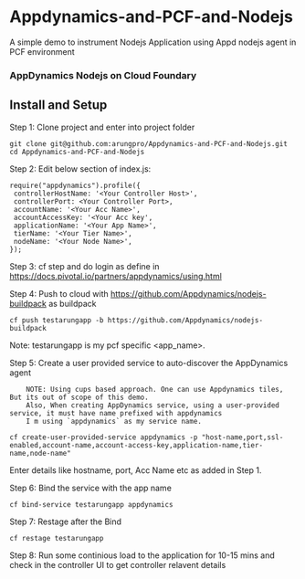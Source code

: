 # Appdynamics-and-PCF-and-Nodejs
A simple demo to instrument Nodejs Application using Appd nodejs agent in PCF environment


### AppDynamics Nodejs on Cloud Foundary

## Install and Setup

Step 1: Clone project and enter into project folder
```
git clone git@github.com:arungpro/Appdynamics-and-PCF-and-Nodejs.git
cd Appdynamics-and-PCF-and-Nodejs
```

Step 2: Edit below section of index.js:

```
require("appdynamics").profile({
 controllerHostName: '<Your Controller Host>',
 controllerPort: <Your Controller Port>,
 accountName: '<Your Acc Name>',
 accountAccessKey: '<Your Acc key',
 applicationName: '<Your App Name>',
 tierName: '<Your Tier Name>',
 nodeName: '<Your Node Name>',
});
```
Step 3: cf step and do login as define in https://docs.pivotal.io/partners/appdynamics/using.html

Step 4: Push to cloud with https://github.com/Appdynamics/nodejs-buildpack as buildpack
```
cf push testarungapp -b https://github.com/Appdynamics/nodejs-buildpack
```
Note: testarungapp is my pcf specific <app_name>.

Step 5: Create a user provided service to auto-discover the AppDynamics agent

        NOTE: Using cups based approach. One can use Appdynamics tiles, But its out of scope of this demo. 
        Also, When creating AppDynamics service, using a user-provided service, it must have name prefixed with appdynamics
        I m using `appdynamics` as my service name.
 ```
 cf create-user-provided-service appdynamics -p "host-name,port,ssl-enabled,account-name,account-access-key,application-name,tier-name,node-name"
 ```
 Enter details like hostname, port, Acc Name etc as added in Step 1.
 
Step 6: Bind the service with the app name
```
cf bind-service testarungapp appdynamics
```

Step 7: Restage after the Bind
```
cf restage testarungapp
```

Step 8: Run some continious load to the application for 10-15 mins and check in the controller UI to get controller relavent details
